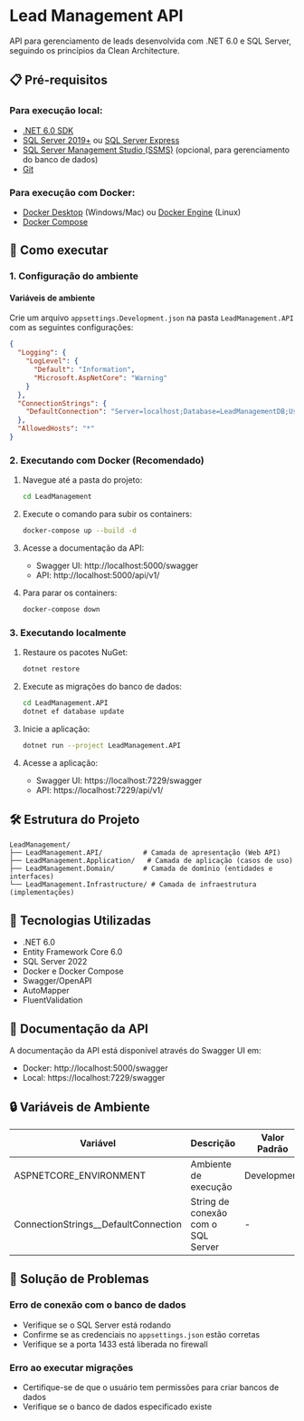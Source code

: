 # Lead Management API

API para gerenciamento de leads desenvolvida com .NET 6.0 e SQL Server, seguindo os princípios da Clean Architecture.

## 📋 Pré-requisitos

### Para execução local:
- [.NET 6.0 SDK](https://dotnet.microsoft.com/download/dotnet/6.0)
- [SQL Server 2019+](https://www.microsoft.com/pt-br/sql-server/sql-server-downloads) ou [SQL Server Express](https://www.microsoft.com/pt-br/sql-server/sql-server-downloads)
- [SQL Server Management Studio (SSMS)](https://docs.microsoft.com/pt-br/sql/ssms/download-sql-server-management-studio-ssms) (opcional, para gerenciamento do banco de dados)
- [Git](https://git-scm.com/)

### Para execução com Docker:
- [Docker Desktop](https://www.docker.com/products/docker-desktop) (Windows/Mac) ou [Docker Engine](https://docs.docker.com/engine/install/) (Linux)
- [Docker Compose](https://docs.docker.com/compose/install/)

## 🚀 Como executar

### 1. Configuração do ambiente

#### Variáveis de ambiente
Crie um arquivo `appsettings.Development.json` na pasta `LeadManagement.API` com as seguintes configurações:

```json
{
  "Logging": {
    "LogLevel": {
      "Default": "Information",
      "Microsoft.AspNetCore": "Warning"
    }
  },
  "ConnectionStrings": {
    "DefaultConnection": "Server=localhost;Database=LeadManagementDB;User Id=sa;Password=SenhaForte123@;TrustServerCertificate=true;"
  },
  "AllowedHosts": "*"
}
```

### 2. Executando com Docker (Recomendado)

1. Navegue até a pasta do projeto:
   ```bash
   cd LeadManagement
   ```

2. Execute o comando para subir os containers:
   ```bash
   docker-compose up --build -d
   ```

3. Acesse a documentação da API:
   - Swagger UI: http://localhost:5000/swagger
   - API: http://localhost:5000/api/v1/

4. Para parar os containers:
   ```bash
   docker-compose down
   ```

### 3. Executando localmente

1. Restaure os pacotes NuGet:
   ```bash
   dotnet restore
   ```

2. Execute as migrações do banco de dados:
   ```bash
   cd LeadManagement.API
   dotnet ef database update
   ```

3. Inicie a aplicação:
   ```bash
   dotnet run --project LeadManagement.API
   ```

4. Acesse a aplicação:
   - Swagger UI: https://localhost:7229/swagger
   - API: https://localhost:7229/api/v1/

## 🛠️ Estrutura do Projeto

```
LeadManagement/
├── LeadManagement.API/          # Camada de apresentação (Web API)
├── LeadManagement.Application/   # Camada de aplicação (casos de uso)
├── LeadManagement.Domain/       # Camada de domínio (entidades e interfaces)
└── LeadManagement.Infrastructure/ # Camada de infraestrutura (implementações)
```

## 🔧 Tecnologias Utilizadas

- .NET 6.0
- Entity Framework Core 6.0
- SQL Server 2022
- Docker e Docker Compose
- Swagger/OpenAPI
- AutoMapper
- FluentValidation

## 📄 Documentação da API

A documentação da API está disponível através do Swagger UI em:
- Docker: http://localhost:5000/swagger
- Local: https://localhost:7229/swagger

## 🔒 Variáveis de Ambiente

| Variável | Descrição | Valor Padrão |
|----------|-----------|--------------|
| ASPNETCORE_ENVIRONMENT | Ambiente de execução | Development |
| ConnectionStrings__DefaultConnection | String de conexão com o SQL Server | - |

## 🐛 Solução de Problemas

### Erro de conexão com o banco de dados
- Verifique se o SQL Server está rodando
- Confirme se as credenciais no `appsettings.json` estão corretas
- Verifique se a porta 1433 está liberada no firewall

### Erro ao executar migrações
- Certifique-se de que o usuário tem permissões para criar bancos de dados
- Verifique se o banco de dados especificado existe

